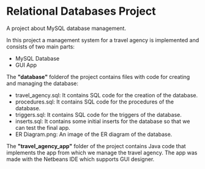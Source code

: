 # Relational Databases Project
A project about MySQL database management.
  
In this project a management system for a travel agency is implemented and consists of two main parts:
- MySQL Database
- GUI App

The **"database"** folderof the project contains files with code for creating and managing the database:
- travel_agency.sql: It contains SQL code for the creation of the database.
- procedures.sql: It contains SQL code for the procedures of the database.
- triggers.sql: It contains SQL code for the triggers of the database.
- inserts.sql: It contains some initial inserts for the database so that we can test the final app.
- ER Diagram.png: An image of the ER diagram of the database.

The **"travel_agency_app"** folder of the project contains Java code that implements the app from which we manage the travel agency. The app was made with the Netbeans IDE which supports GUI designer.
